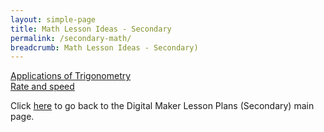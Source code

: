 ```yaml
---
layout: simple-page
title: Math Lesson Ideas - Secondary
permalink: /secondary-math/
breadcrumb: Math Lesson Ideas - Secondary)
---
```


[Applications of Trigonometry](/greenview-secondary-applications-of-trigonometry/)<br>
[Rate and speed](/tanjong-katong-girls-rate-and-speed/)<br>

Click [here](/in-schools/digital-maker/lesson-ideas-secondary/) to go back to the Digital Maker Lesson Plans (Secondary) main page.
